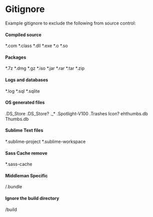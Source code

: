 # Gitignore
Example gitignore to exclude the following from source control:

#### Compiled source ####
*.com
*.class
*.dll
*.exe
*.o
*.so

#### Packages ####
*.7z
*.dmg
*.gz
*.iso
*.jar
*.rar
*.tar
*.zip

#### Logs and databases ####
*.log
*.sql
*.sqlite

#### OS generated files ####
.DS_Store
.DS_Store?
._*
.Spotlight-V100
.Trashes
Icon?
ehthumbs.db
Thumbs.db

#### Sublime Text files ####
*.sublime-project
*.sublime-workspace

#### Sass Cache remove ####
*.sass-cache

#### Middleman Specific ####
/.bundle

#### Ignore the build directory ####
/build
